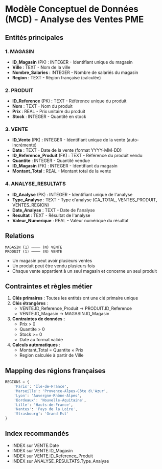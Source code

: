 # Modèle Conceptuel de Données (MCD) - Analyse des Ventes PME

## Entités principales

### 1. MAGASIN
- **ID_Magasin** (PK) : INTEGER - Identifiant unique du magasin
- **Ville** : TEXT - Nom de la ville
- **Nombre_Salaries** : INTEGER - Nombre de salariés du magasin
- **Region** : TEXT - Région française (calculée)

### 2. PRODUIT
- **ID_Reference** (PK) : TEXT - Référence unique du produit
- **Nom** : TEXT - Nom du produit
- **Prix** : REAL - Prix unitaire du produit
- **Stock** : INTEGER - Quantité en stock

### 3. VENTE
- **ID_Vente** (PK) : INTEGER - Identifiant unique de la vente (auto-incrémenté)
- **Date** : TEXT - Date de la vente (format YYYY-MM-DD)
- **ID_Reference_Produit** (FK) : TEXT - Référence du produit vendu
- **Quantite** : INTEGER - Quantité vendue
- **ID_Magasin** (FK) : INTEGER - Identifiant du magasin
- **Montant_Total** : REAL - Montant total de la vente

### 4. ANALYSE_RESULTATS
- **ID_Analyse** (PK) : INTEGER - Identifiant unique de l'analyse
- **Type_Analyse** : TEXT - Type d'analyse (CA_TOTAL, VENTES_PRODUIT, VENTES_REGION)
- **Date_Analyse** : TEXT - Date de l'analyse
- **Resultat** : TEXT - Résultat de l'analyse
- **Valeur_Numerique** : REAL - Valeur numérique du résultat

## Relations

```
MAGASIN (1) ──── (N) VENTE
PRODUIT (1) ──── (N) VENTE
```

- Un magasin peut avoir plusieurs ventes
- Un produit peut être vendu plusieurs fois
- Chaque vente appartient à un seul magasin et concerne un seul produit

## Contraintes et règles métier

1. **Clés primaires** : Toutes les entités ont une clé primaire unique
2. **Clés étrangères** : 
   - VENTE.ID_Reference_Produit → PRODUIT.ID_Reference
   - VENTE.ID_Magasin → MAGASIN.ID_Magasin
3. **Contraintes de données** :
   - Prix > 0
   - Quantite > 0
   - Stock >= 0
   - Date au format valide
4. **Calculs automatiques** :
   - Montant_Total = Quantite × Prix
   - Region calculée à partir de Ville

## Mapping des régions françaises

```python
REGIONS = {
    'Paris': 'Île-de-France',
    'Marseille': 'Provence-Alpes-Côte d\'Azur',
    'Lyon': 'Auvergne-Rhône-Alpes',
    'Bordeaux': 'Nouvelle-Aquitaine',
    'Lille': 'Hauts-de-France',
    'Nantes': 'Pays de la Loire',
    'Strasbourg': 'Grand Est'
}
```

## Index recommandés

- INDEX sur VENTE.Date
- INDEX sur VENTE.ID_Magasin
- INDEX sur VENTE.ID_Reference_Produit
- INDEX sur ANALYSE_RESULTATS.Type_Analyse
